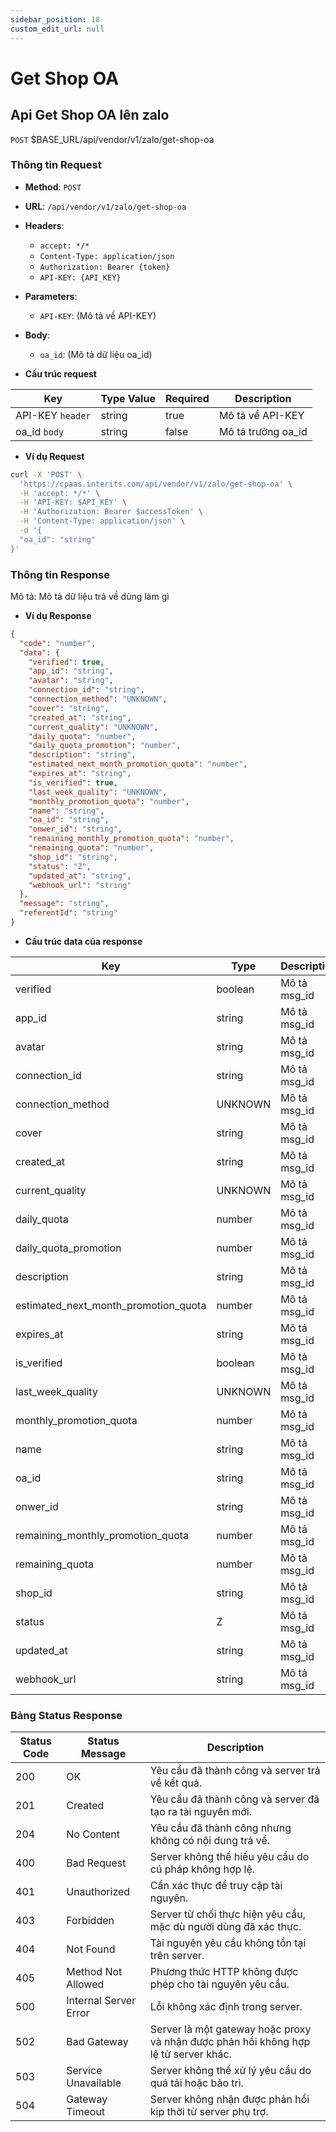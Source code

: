 ```yaml
---
sidebar_position: 18
custom_edit_url: null
---
```


# Get Shop OA

## Api Get Shop OA lên zalo

`POST` $BASE_URL/api/vendor/v1/zalo/get-shop-oa

### Thông tin Request

- **Method**: `POST`
- **URL**: `/api/vendor/v1/zalo/get-shop-oa`
- **Headers**: 
  - `accept: */*`
  - `Content-Type: application/json`
  - `Authorization: Bearer {token}`
  - `API-KEY: {API_KEY}`
- **Parameters**:
  - `API-KEY`: (Mô tả về API-KEY)
- **Body**:
  - `oa_id`: (Mô tả dữ liệu oa_id)

- **Cấu trúc request**

| Key          | Type Value            |     Required    | Description   |
|------------- |-----------------------|-----------------|---------------               |
| API-KEY `header`       | string                | true            |    Mô tả về API-KEY         |
| oa_id `body`         | string                | false            |     Mô tả trường oa_id      |

- **Ví dụ Request**

```bash
curl -X 'POST' \
  'https://cpaas.interits.com/api/vendor/v1/zalo/get-shop-oa' \
  -H 'accept: */*' \
  -H 'API-KEY: $API_KEY' \
  -H 'Authorization: Bearer $accessToken' \
  -H 'Content-Type: application/json' \
  -d '{
  "oa_id": "string"
}'
```

### Thông tin Response

Mô tả: Mô tả dữ liệu trả về dùng làm gì 

- **Ví dụ Response**

```json
{
  "code": "number",
  "data": {
    "verified": true,
    "app_id": "string",
    "avatar": "string",
    "connection_id": "string",
    "connection_method": "UNKNOWN",
    "cover": "string",
    "created_at": "string",
    "current_quality": "UNKNOWN",
    "daily_quota": "number",
    "daily_quota_promotion": "number",
    "description": "string",
    "estimated_next_month_promotion_quota": "number",
    "expires_at": "string",
    "is_verified": true,
    "last_week_quality": "UNKNOWN",
    "monthly_promotion_quota": "number",
    "name": "string",
    "oa_id": "string",
    "onwer_id": "string",
    "remaining_monthly_promotion_quota": "number",
    "remaining_quota": "number",
    "shop_id": "string",
    "status": "Z",
    "updated_at": "string",
    "webhook_url": "string"
  },
  "message": "string",
  "referentId": "string"
}
```

- **Cấu trúc data của response**

| Key        | Type            | Description       |
|------------- |-----------------|-------------------|
| verified         | boolean          |    Mô tả msg_id   |
| app_id         | string          |    Mô tả msg_id   |
| avatar         | string          |    Mô tả msg_id   |
| connection_id         | string          |    Mô tả msg_id   |
| connection_method         | UNKNOWN          |    Mô tả msg_id   |
| cover         | string          |    Mô tả msg_id   |
| created_at         | string          |    Mô tả msg_id   |
| current_quality         | UNKNOWN          |    Mô tả msg_id   |
| daily_quota         | number          |    Mô tả msg_id   |
| daily_quota_promotion         | number          |    Mô tả msg_id   |
| description         | string          |    Mô tả msg_id   |
| estimated_next_month_promotion_quota         | number          |    Mô tả msg_id   |
| expires_at         | string          |    Mô tả msg_id   |
| is_verified         | boolean          |    Mô tả msg_id   |
| last_week_quality         | UNKNOWN          |    Mô tả msg_id   |
| monthly_promotion_quota         | number          |    Mô tả msg_id   |
| name         | string          |    Mô tả msg_id   |
| oa_id         | string          |    Mô tả msg_id   |
| onwer_id         | string          |    Mô tả msg_id   |
| remaining_monthly_promotion_quota         | number          |    Mô tả msg_id   |
| remaining_quota         | number          |    Mô tả msg_id   |
| shop_id         | string          |    Mô tả msg_id   |
| status         | Z          |    Mô tả msg_id   |
| updated_at         | string          |    Mô tả msg_id   |
| webhook_url         | string          |    Mô tả msg_id   |

### Bảng Status Response

| Status Code | Status Message            | Description                                                                 |
|-------------|---------------------------|-----------------------------------------------------------------------------|
| 200         | OK                        | Yêu cầu đã thành công và server trả về kết quả.                           |
| 201         | Created                   | Yêu cầu đã thành công và server đã tạo ra tài nguyên mới.                  |
| 204         | No Content                | Yêu cầu đã thành công nhưng không có nội dung trả về.                      |
| 400         | Bad Request               | Server không thể hiểu yêu cầu do cú pháp không hợp lệ.                    |
| 401         | Unauthorized              | Cần xác thực để truy cập tài nguyên.                                       |
| 403         | Forbidden                 | Server từ chối thực hiện yêu cầu, mặc dù người dùng đã xác thực.           |
| 404         | Not Found                 | Tài nguyên yêu cầu không tồn tại trên server.                              |
| 405         | Method Not Allowed         | Phương thức HTTP không được phép cho tài nguyên yêu cầu.                   |
| 500         | Internal Server Error     | Lỗi không xác định trong server.                                            |
| 502         | Bad Gateway               | Server là một gateway hoặc proxy và nhận được phản hồi không hợp lệ từ server khác. |
| 503         | Service Unavailable       | Server không thể xử lý yêu cầu do quá tải hoặc bảo trì.                    |
| 504         | Gateway Timeout           | Server không nhận được phản hồi kịp thời từ server phụ trợ.                |



